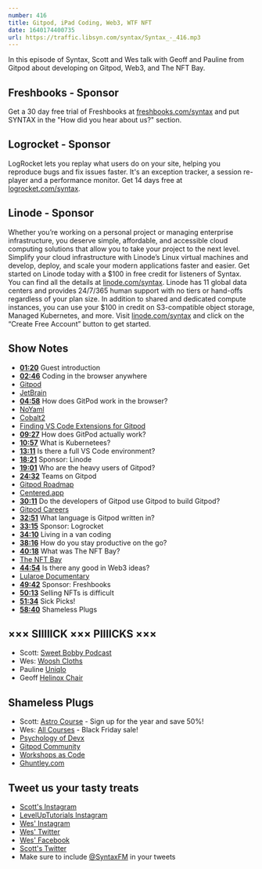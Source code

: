 ```yaml
---
number: 416
title: Gitpod, iPad Coding, Web3, WTF NFT
date: 1640174400735
url: https://traffic.libsyn.com/syntax/Syntax_-_416.mp3
---
```


In this episode of Syntax, Scott and Wes talk with Geoff and Pauline from Gitpod about developing on Gitpod, Web3, and The NFT Bay.

## Freshbooks - Sponsor

Get a 30 day free trial of Freshbooks at [freshbooks.com/syntax](https://freshbooks.com/syntax) and put SYNTAX in the "How did you hear about us?" section.

## Logrocket - Sponsor

LogRocket lets you replay what users do on your site, helping you reproduce bugs and fix issues faster. It's an exception tracker, a session re-player and a performance monitor. Get 14 days free at [logrocket.com/syntax](https://logrocket.com/syntax).

## Linode - Sponsor

Whether you’re working on a personal project or managing enterprise infrastructure, you deserve simple, affordable, and accessible cloud computing solutions that allow you to take your project to the next level. Simplify your cloud infrastructure with Linode’s Linux virtual machines and develop, deploy, and scale your modern applications faster and easier. Get started on Linode today with a $100 in free credit for listeners of Syntax. You can find all the details at [linode.com/syntax](https://linode.com/syntax). Linode has 11 global data centers and provides 24/7/365 human support with no tiers or hand-offs regardless of your plan size. In addition to shared and dedicated compute instances, you can use your $100 in credit on S3-compatible object storage, Managed Kubernetes, and more. Visit [linode.com/syntax](https://linode.com/syntax) and click on the “Create Free Account” button to get started.

## Show Notes

* **[01:20](#t=01:20)** Guest introduction
* **[02:46](#t=02:46)** Coding in the browser anywhere
* [Gitpod](https://www.gitpod.io)
* [JetBrain](https://www.jetbrains.com)
* **[04:58](#t=04:58)** How does GitPod work in the browser?
* [NoYaml](https://noyaml.com)
* [Cobalt2](https://marketplace.visualstudio.com/items?itemName=wesbos.theme-cobalt2)
* [Finding VS Code Extensions for Gitpod](https://www.gitpod.io/docs/vscode-extensions)
* **[09:27](#t=09:27)** How does GitPod actually work?
* **[10:57](#t=10:57)** What is Kubernetees?
* **[13:11](#t=13:11)** Is there a full VS Code environment?
* **[18:21](#t=18:21)** Sponsor: Linode
* **[19:01](#t=19:01)** Who are the heavy users of Gitpod?
* **[24:32](#t=24:32)** Teams on Gitpod
* [Gitpod Roadmap](https://github.com/gitpod-io/roadmap#:~:text=The%20roadmap%20serves%20as%20a%20broad%20overview%20of,make%20software%20engineering%20more%20collaborative%2C%20joyful%2C%20and%20secure.)
* [Centered.app](https://www.centered.app)
* **[30:11](#t=30:11)** Do the developers of Gitpod use Gitpod to build Gitpod?
* [Gitpod Careers](https://gitpod.crew.work/jobs)
* **[32:51](#t=32:51)** What language is Gitpod written in?
* **[33:15](#t=33:15)** Sponsor: Logrocket
* **[34:10](#t=34:10)** Living in a van coding
* **[38:16](#t=38:16)** How do you stay productive on the go?
* **[40:18](#t=40:18)** What was The NFT Bay?
* [The NFT Bay](https://thenftbay.org)
* **[44:54](#t=44:54)** Is there any good in Web3 ideas?
* [Lularoe Documentary](https://www.vanityfair.com/hollywood/2021/09/amazon-lularoe-documentary-lularich)
* **[49:42](#t=49:42)** Sponsor: Freshbooks
* **[50:13](#t=50:13)** Selling NFTs is difficult
* **[51:34](#t=51:34)** Sick Picks!
* **[58:40](#t=58:40)** Shameless Plugs

## ××× SIIIIICK ××× PIIIICKS ×××

* Scott: [Sweet Bobby Podcast](https://www.tortoisemedia.com/listen/sweet-bobby/)
* Wes: [Woosh Cloths](https://amzn.to/31blFhY)
* Pauline [Uniqlo](https://www.uniqlo.com/)
* Geoff [Helinox Chair](https://helinox.com/collections/hiking-chairs)

## Shameless Plugs

* Scott: [Astro Course](https://www.leveluptutorials.com/pro) - Sign up for the year and save 50%!
* Wes: [All Courses](https://wesbos.com/courses/) - Black Friday sale!
* [Psychology of Devx](https://www.gitpod.io/blog/psychology-of-devx)
* [Gitpod Community](https://www.gitpod.io/community)
* [Workshops as Code](https://www.gitpod.io/blog/workshops-as-code)
* [Ghuntley.com](https://ghuntley.com)

## Tweet us your tasty treats

* [Scott's Instagram](https://www.instagram.com/stolinski/)
* [LevelUpTutorials Instagram](https://www.instagram.com/LevelUpTutorials/)
* [Wes' Instagram](https://www.instagram.com/wesbos/)
* [Wes' Twitter](https://twitter.com/wesbos)
* [Wes' Facebook](https://www.facebook.com/wesbos.developer)
* [Scott's Twitter](https://twitter.com/stolinski)
* Make sure to include [@SyntaxFM](https://twitter.com/SyntaxFM) in your tweets

